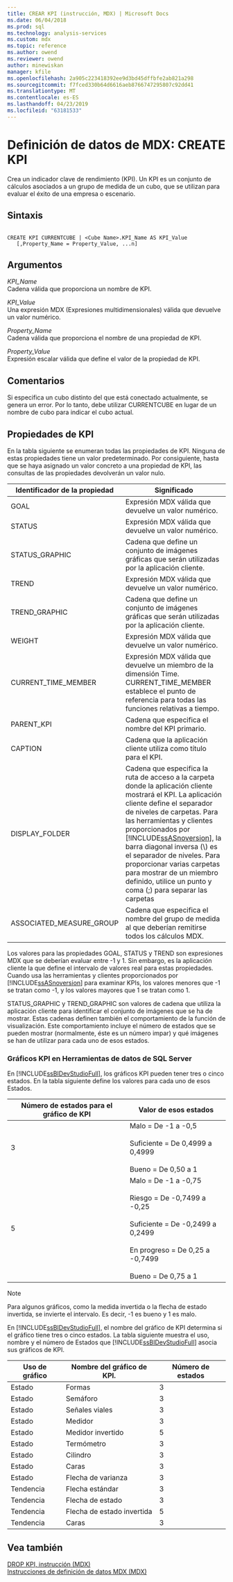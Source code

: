```yaml
---
title: CREAR KPI (instrucción, MDX) | Microsoft Docs
ms.date: 06/04/2018
ms.prod: sql
ms.technology: analysis-services
ms.custom: mdx
ms.topic: reference
ms.author: owend
ms.reviewer: owend
author: minewiskan
manager: kfile
ms.openlocfilehash: 2a905c223418392ee9d3bd45dffbfe2ab821a298
ms.sourcegitcommit: f7fced330b64d6616aeb8766747295807c92dd41
ms.translationtype: MT
ms.contentlocale: es-ES
ms.lasthandoff: 04/23/2019
ms.locfileid: "63181533"
---
```

# <a name="mdx-data-definition---create-kpi"></a>Definición de datos de MDX: CREATE KPI


  Crea un indicador clave de rendimiento (KPI). Un KPI es un conjunto de cálculos asociados a un grupo de medida de un cubo, que se utilizan para evaluar el éxito de una empresa o escenario.  
  
## <a name="syntax"></a>Sintaxis  
  
```  
  
CREATE KPI CURRENTCUBE | <Cube Name>.KPI_Name AS KPI_Value  
   [,Property_Name = Property_Value, ...n]  
```  
  
## <a name="arguments"></a>Argumentos  
 *KPI_Name*  
 Cadena válida que proporciona un nombre de KPI.  
  
 *KPI_Value*  
 Una expresión MDX (Expresiones multidimensionales) válida que devuelve un valor numérico.  
  
 *Property_Name*  
 Cadena válida que proporciona el nombre de una propiedad de KPI.  
  
 *Property_Value*  
 Expresión escalar válida que define el valor de la propiedad de KPI.  
  
## <a name="remarks"></a>Comentarios  
 Si especifica un cubo distinto del que está conectado actualmente, se genera un error. Por lo tanto, debe utilizar CURRENTCUBE en lugar de un nombre de cubo para indicar el cubo actual.  
  
## <a name="kpi-properties"></a>Propiedades de KPI   
 En la tabla siguiente se enumeran todas las propiedades de KPI. Ninguna de estas propiedades tiene un valor predeterminado. Por consiguiente, hasta que se haya asignado un valor concreto a una propiedad de KPI, las consultas de las propiedades devolverán un valor nulo.  
  
|Identificador de la propiedad|Significado|  
|-------------------------|-------------|  
|GOAL|Expresión MDX válida que devuelve un valor numérico.|  
|STATUS|Expresión MDX válida que devuelve un valor numérico.|  
|STATUS_GRAPHIC|Cadena que define un conjunto de imágenes gráficas que serán utilizadas por la aplicación cliente.|  
|TREND|Expresión MDX válida que devuelve un valor numérico.|  
|TREND_GRAPHIC|Cadena que define un conjunto de imágenes gráficas que serán utilizadas por la aplicación cliente.|  
|WEIGHT|Expresión MDX válida que devuelve un valor numérico.|  
|CURRENT_TIME_MEMBER|Expresión MDX válida que devuelve un miembro de la dimensión Time. CURRENT_TIME_MEMBER establece el punto de referencia para todas las funciones relativas a tiempo.|  
|PARENT_KPI|Cadena que especifica el nombre del KPI primario.|  
|CAPTION|Cadena que la aplicación cliente utiliza como título para el KPI.|  
|DISPLAY_FOLDER|Cadena que especifica la ruta de acceso a la carpeta donde la aplicación cliente mostrará el KPI. La aplicación cliente define el separador de niveles de carpetas. Para las herramientas y clientes proporcionados por [!INCLUDE[ssASnoversion](../includes/ssasnoversion-md.md)], la barra diagonal inversa (\\) es el separador de niveles. Para proporcionar varias carpetas para mostrar de un miembro definido, utilice un punto y coma (;) para separar las carpetas|  
|ASSOCIATED_MEASURE_GROUP|Cadena que especifica el nombre del grupo de medida al que deberían remitirse todos los cálculos MDX.|  
  
 Los valores para las propiedades GOAL, STATUS y TREND son expresiones MDX que se deberían evaluar entre -1 y 1. Sin embargo, es la aplicación cliente la que define el intervalo de valores real para estas propiedades. Cuando usa las herramientas y clientes proporcionados por [!INCLUDE[ssASnoversion](../includes/ssasnoversion-md.md)] para examinar KPIs, los valores menores que -1 se tratan como -1, y los valores mayores que 1 se tratan como 1.  
  
 STATUS_GRAPHIC y TREND_GRAPHIC son valores de cadena que utiliza la aplicación cliente para identificar el conjunto de imágenes que se ha de mostrar. Estas cadenas definen también el comportamiento de la función de visualización. Este comportamiento incluye el número de estados que se pueden mostrar (normalmente, éste es un número impar) y qué imágenes se han de utilizar para cada uno de esos estados.  
  
### <a name="kpi-graphics-in-sql-server-data-tools"></a>Gráficos KPI en Herramientas de datos de SQL Server  
 En [!INCLUDE[ssBIDevStudioFull](../includes/ssbidevstudiofull-md.md)], los gráficos KPI pueden tener tres o cinco estados. En la tabla siguiente define los valores para cada uno de esos Estados.  
  
|Número de estados para el gráfico de KPI |Valor de esos estados|  
|--------------------------------------|---------------------------|  
|3|Malo = De -1 a -0,5<br /><br /> Suficiente = De 0,4999 a 0,4999<br /><br /> Bueno = De 0,50 a 1|  
|5|Malo = De -1 a -0,75<br /><br /> Riesgo = De -0,7499 a -0,25<br /><br /> Suficiente = De -0,2499 a 0,2499<br /><br /> En progreso = De 0,25 a -0,7499<br /><br /> Bueno = De 0,75 a 1|  
  
> [!NOTE]  
>  Para algunos gráficos, como la medida invertida o la flecha de estado invertida, se invierte el intervalo. Es decir, -1 es bueno y 1 es malo.  
  
 En [!INCLUDE[ssBIDevStudioFull](../includes/ssbidevstudiofull-md.md)], el nombre del gráfico de KPI determina si el gráfico tiene tres o cinco estados. La tabla siguiente muestra el uso, nombre y el número de Estados que [!INCLUDE[ssBIDevStudioFull](../includes/ssbidevstudiofull-md.md)] asocia sus gráficos de KPI.  
  
|Uso de gráfico|Nombre del gráfico de KPI.|Número de estados|  
|--------------------|-------------------------|----------------------|  
|Estado|Formas|3|  
|Estado|Semáforo|3|  
|Estado|Señales viales|3|  
|Estado|Medidor|3|  
|Estado|Medidor invertido|5|  
|Estado|Termómetro|3|  
|Estado|Cilindro|3|  
|Estado|Caras|3|  
|Estado|Flecha de varianza|3|  
|Tendencia|Flecha estándar|3|  
|Tendencia|Flecha de estado|3|  
|Tendencia|Flecha de estado invertida|5|  
|Tendencia|Caras|3|  
  
## <a name="see-also"></a>Vea también  
 [DROP KPI, instrucción &#40;MDX&#41;](../mdx/mdx-data-definition-drop-kpi.md)   
 [Instrucciones de definición de datos MDX &#40;MDX&#41;](../mdx/mdx-data-definition-statements-mdx.md)  
  
  
